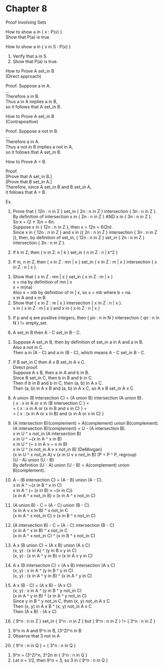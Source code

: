 # Chapter 8     


Proof Involving Sets      


How to show a in { x : P(x) }     
Show that P(a) is true.     


How to show a in { x in S : P(x) }      
1. Verify that a in S.     
2. Show that P(a) is true.     


How to Prove A set_in B      
(Direct approach)      

Proof. Suppose a in A.     
...     
Therefore a in B.      
Thus a in A implies a in B,     
so it follows that A set_in B.     



How to Prove A set_in B      
(Contrapositive)     

Proof. Suppose a not in B.     
...     
Therefore a in A.     
Thus a not in B implies a not in A,     
so it follows that A set_in B.     



How to Prove A = B.     

Proof.     
[Prove that A set_in B.]     
[Prove that B set_in A.]     
Therefore, since A set_in B and B set_in A,      
it follows that A = B.      


Ex.    

1. Prove that { 12n : n in Z } set_in { 2n : n in Z } intersection { 3n : n in Z }.     
By definition of intersection x in { 2n : n in Z } AND x in { 3n : n in Z }.    
So x = (2 * 3)n = 6n.      
Suppose x in { 12n : n in Z }, then x = 12n = 6(2n).     
Since x in { 12n : n in Z } and x in ({ 2n : n in Z } intersection { 3n : n in Z }), then, by definition of set_in, { 12n : n in Z } set_in { 2n : n in Z } intersection { 3n : n in Z }.      


3. If k in Z, then { n in Z: n | k } set_in { n in Z : n | k^2 }


4. If m, n in Z, then { x in Z : mn | x } set_in { x in Z : m | x } intersection { x in Z : n | x }.     
1) Show that { x in Z : mn | x } set_in { x in Z : m | x }       
x = ma by definition of mn | x    
x = m(na)      
Also x = mb by definition of m | x, so x = mb where b = na.     
x in A and x in B.     
2) Show that { x in Z : m | x } intersection { x in Z : n | x }.     
x in { x in Z : m | x } and x in { x in Z : n | x }      


5. If p and q are positive integers, then { pn : n in N } intersection { qn : n in N } != empty_set.     


6. A set_in B then A - C set_in B - C.      
1) Suppose A set_in B, then by definition of set_in a in A and a in B.      
Also a not in C.      
Then a in (A - C) and a in (B - C), which means A - C set_in B - C.     


7. If B set_in C then A x B set_in A x C.      
Direct proof.     
Suppose A x B, then a in A and b in B.     
Since B set_in C, then b in B and b in C.     
Then if b in B and b in C, then (a, b) in A x C.     
Then (a, b) in A x B and (a, b) in A x C, so A x B set_in A x C      


8. A union (B intersection C) = (A union B) intersection (A union B).     
{ x : x in A or x in (B intersection C } =      
= { x : x in A or (x in B and x in C) } =       
= { x : (x in A or x in B) and (x in A or x in C) }     



10. (A intersection B)(complement) = A(complement) union B(complement).      
(A intersection B)(complement) = U - (A intersection B).      
x in U ^ x not_in (A intersection B)      
x in U ^ ~(x in A ^ x in B)      
x in U ^ (~ x in A v ~ x in B)       
x in U ^ (x not_in A v x not_in B) (DeMorgan)      
(x in U ^ x not_in A) v (x in U v x not_in B) (P = P ^ P, regroup)       
(U - A) union (U - B)      
By definition (U - A) union (U - B) = A(complement) union B(complement).      


12. A - (B intersection C) = (A - B) union (A - C).       
x in A ^ ~(x in B ^ x in C)     
x in A ^ (~ (x in B) v ~(x in C))       
(x in A ^ x not_in B) v (x in A ^ x not_in C)       


14. (A union B) - C = (A - C) union (B - C).       
(x in A v x in B) ^ x not_in C      
(x in A ^ x not_in C) v (x in B ^ x not_in C)      


15. (A intersection B) - C = (A - C) intersection (B - C)       
(x in A ^ x in B) ^ x not_in C       
(x in A ^ x not_in C) ^ (x in B ^ x not_in C)     



16. A x (B union C) = (A x B) union (A x C)       
(x, y) : (x in A) ^ (y in B v y in C)       
(x, y) : (x in A ^ y in B) v (x in A v y in C)      



17. A x (B intersection C) = (A x B) intersection (A x C)        
(x, y) : x in A ^ (y in B ^ y in C)     
(x, y) : (x in A ^ y in B) ^ (x in A ^ y in C)       



18. A x (B - C) = (A x B) - (A x C)      
(x, y) : x in A ^ (y in B ^ y not_in C)      
(x in A ^ y in B) ^ (x in A ^ y not_in C)      
Since y in B ^ y not_in C, then (x, y) not_in A x C     
Then (x, y) in A x B ^ (x, y) not_in A x C     
Then (A x B) - (A x C)      



19. { 9^n : n in Z } set_in { 3^n : n in Z } but { 9^n : n in Z } != { 3^n : n in Z }         
1) 9^n in A and 9^n in B, (3^2)^n in B      
2) Observe that 3 not in A       



20. { 9^n : n in Q } = { 3^n : n in Q }         
1) 9^n = (3^2)^n, 3^2n in { 3^n : n in Q }      
2) Let n = 1/2, then 9^n = 3, so 3 in { 9^n : n in Q }        

